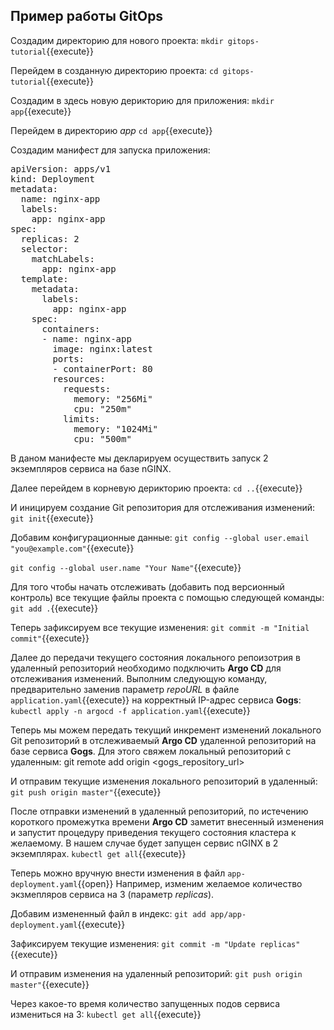 ## Пример работы GitOps
Создадим директорию для нового проекта:
`mkdir gitops-tutorial`{{execute}}

Перейдем в созданную директорию проекта:
`cd gitops-tutorial`{{execute}}

Создадим в здесь новую дерикторию для приложения:
`mkdir app`{{execute}}

Перейдем в директорию *app*
`cd app`{{execute}}

Создадим манифест для запуска приложения:
<pre class="file" data-filename="./app-deployment.yaml" data-target="replace">
apiVersion: apps/v1
kind: Deployment
metadata:
  name: nginx-app
  labels:
    app: nginx-app
spec:
  replicas: 2
  selector:
    matchLabels:
      app: nginx-app
  template:
    metadata:
      labels:
        app: nginx-app
    spec:
      containers:
      - name: nginx-app
        image: nginx:latest
        ports:
        - containerPort: 80
        resources:
          requests:
            memory: "256Mi"
            cpu: "250m"
          limits:
            memory: "1024Mi"
            cpu: "500m"
</pre>
В даном манифесте мы декларируем осуществить запуск 2 экземпляров сервиса на базе nGINX.

Далее перейдем в корневую дерикторию проекта:
`cd ..`{{execute}}

И иницируем создание Git репозитория для отслеживания изменений: 
`git init`{{execute}}

Добавим конфигурационные данные:
`git config --global user.email "you@example.com"`{{execute}}

`git config --global user.name "Your Name"`{{execute}}

Для того чтобы начать отслеживать (добавить под версионный контроль) все текущие файлы проекта с помощью следующей команды:
`git add .`{{execute}}

Теперь зафиксируем все текущие изменения:
`git commit -m "Initial commit"`{{execute}}

Далее до передачи текущего состояния локального репоизотрия в удаленный репозиторий необходимо подключить **Argo CD** для отслеживания изменений. Выполним следующую команду, предварительно заменив параметр *repoURL* в файле `application.yaml`{{execute}} на корректный IP-адрес сервиса **Gogs**:
`kubectl apply -n argocd -f application.yaml`{{execute}}

Теперь мы можем передать текущий инкремент изменений локального Git репозиторий в отслеживаемый **Argo CD** удаленной репозиторий на базе сервиса **Gogs**. Для этого свяжем локальный репозиторий с удаленным:
git remote add origin <gogs_repository_url>

И отправим текущие изменения локального репозиторий в удаленный:
`git push origin master"`{{execute}}

После отправки изменений в удаленный репозиторий, по истечению короткого промежутка времени **Argo CD** заметит внесенный изменения и запустит процедуру приведения текущего состояния кластера к желаемому. В нашем случае будет запущен сервис nGINX в 2 экземплярах. 
`kubectl get all`{{execute}}

Теперь можно вручную внести изменения в файл `app-deployment.yaml`{{open}}
Например, изменим желаемое количество экзмепляров сервиса на 3 (параметр *replicas*).

Добавим измененный файл в индекс:
`git add app/app-deployment.yaml`{{execute}}

Зафиксируем текущие изменения:
`git commit -m "Update replicas"`{{execute}}

И отправим изменения на удаленный репозиторий:
`git push origin master"`{{execute}}

Через какое-то время количество запущенных подов сервиса измениться на 3:
`kubectl get all`{{execute}}


